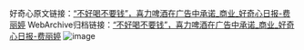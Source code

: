 好奇心原文链接：[“不好喝不要钱”，喜力啤酒在广告中承诺_商业_好奇心日报-费丽婷](https://www.qdaily.com/articles/7978.html)
WebArchive归档链接：[“不好喝不要钱”，喜力啤酒在广告中承诺_商业_好奇心日报-费丽婷](http://web.archive.org/web/20181006065415/http://www.qdaily.com:80/articles/7978.html)
![image](http://ww3.sinaimg.cn/large/007d5XDply1g3x10xe4gej30u03nn4qp)